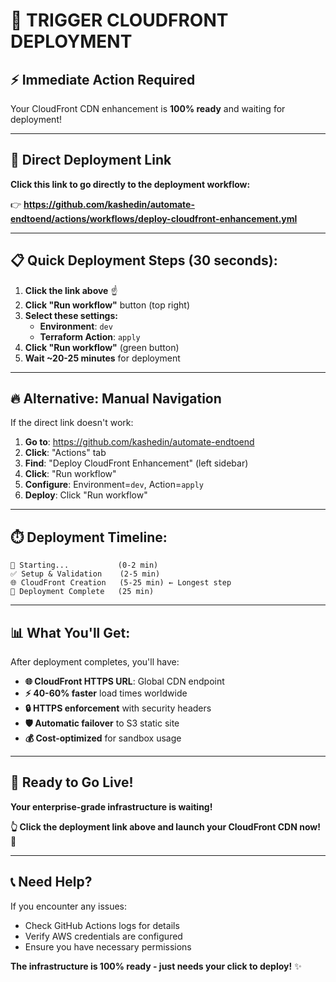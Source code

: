 # 🚀 TRIGGER CLOUDFRONT DEPLOYMENT

## ⚡ **Immediate Action Required**

Your CloudFront CDN enhancement is **100% ready** and waiting for deployment!

---

## 🎯 **Direct Deployment Link**

**Click this link to go directly to the deployment workflow:**

👉 **https://github.com/kashedin/automate-endtoend/actions/workflows/deploy-cloudfront-enhancement.yml**

---

## 📋 **Quick Deployment Steps (30 seconds):**

1. **Click the link above** ☝️
2. **Click "Run workflow"** button (top right)
3. **Select these settings:**
   - **Environment**: `dev`
   - **Terraform Action**: `apply`
4. **Click "Run workflow"** (green button)
5. **Wait ~20-25 minutes** for deployment

---

## 🔥 **Alternative: Manual Navigation**

If the direct link doesn't work:

1. **Go to**: https://github.com/kashedin/automate-endtoend
2. **Click**: "Actions" tab
3. **Find**: "Deploy CloudFront Enhancement" (left sidebar)
4. **Click**: "Run workflow"
5. **Configure**: Environment=`dev`, Action=`apply`
6. **Deploy**: Click "Run workflow"

---

## ⏱️ **Deployment Timeline:**

```
🔄 Starting...           (0-2 min)
✅ Setup & Validation    (2-5 min)
🌐 CloudFront Creation   (5-25 min) ← Longest step
🎉 Deployment Complete   (25 min)
```

---

## 📊 **What You'll Get:**

After deployment completes, you'll have:

- **🌐 CloudFront HTTPS URL**: Global CDN endpoint
- **⚡ 40-60% faster** load times worldwide
- **🔒 HTTPS enforcement** with security headers
- **🛡️ Automatic failover** to S3 static site
- **💰 Cost-optimized** for sandbox usage

---

## 🎉 **Ready to Go Live!**

**Your enterprise-grade infrastructure is waiting!**

**👆 Click the deployment link above and launch your CloudFront CDN now!** 🚀

---

## 📞 **Need Help?**

If you encounter any issues:
- Check GitHub Actions logs for details
- Verify AWS credentials are configured
- Ensure you have necessary permissions

**The infrastructure is 100% ready - just needs your click to deploy!** ✨